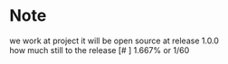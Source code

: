 # Note
we work at project it will be open source at release 1.0.0 <br />
how much still to the release [#                                                           ] 1.667% or 1/60 <br />
